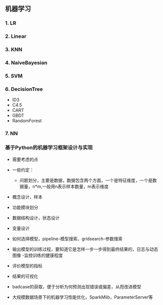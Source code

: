 ## 机器学习


### 1. LR
### 2. Linear
### 3. KNN
### 4. NaiveBayesian
### 5. SVM
### 6. DecisionTree
- ID3
- C4.5
- CART
- GBDT
- RandomForest

### 7. NN 


### 基于Python的机器学习框架设计与实现

- 需要考虑的点


- 一些约定：
	- 问题划分，主要是数据，数据包含两个方面，一个是特征维度，一个是数据量，n*m,一般用n表示样本数量，m表示维度
- 概念设计，样本
- 功能模块划分
- 数据结构设计，状态设计
- 变量设计

- 如何选择模型，pipeline-模型搜索，gridsearch-参数搜索

- 输出模型的训练过程，要知道它是怎样一步一步得到最终结果的，日志与动态图像 -监控训练的健康程度

- 评价模型的指标
- 结果的可视化

- badcase的获取，便于分析为何预测出现错误或偏差，从而改进模型


- 大规模数据场景下的机器学习性能优化，SparkMlib，ParameterServer等

